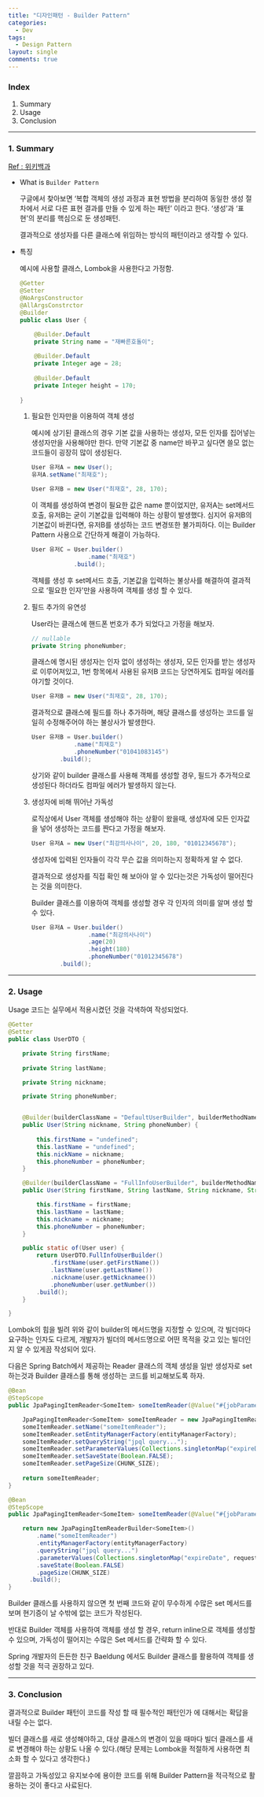 ```yaml
---
title: "디자인패턴 - Builder Pattern"
categories:
  - Dev
tags:
  - Design Pattern
layout: single
comments: true
---
```


### Index

1. Summary
2. Usage
3. Conclusion

---

### 1. Summary

[Ref : 위키백과](https://ko.wikipedia.org/wiki/%EB%B9%8C%EB%8D%94_%ED%8C%A8%ED%84%B4)

- What is `Builder Pattern`
    
    구글에서 찾아보면 ‘복합 객체의 생성 과정과 표현 방법을 분리하여 동일한 생성 절차에서 서로 다른 표현 결과를 만들 수 있게 하는 패턴’ 이라고 한다. ‘생성’과 ‘표현'의 분리를 핵심으로 둔 생성패턴.
    
    결과적으로 생성자를 다른 클래스에 위임하는 방식의 패턴이라고 생각할 수 있다.
    
- 특징
    
    예시에 사용할 클래스, Lombok을 사용한다고 가정함.

    ```java
    @Getter
    @Setter
    @NoArgsConstructor
    @AllArgsConstrctor
    @Builder
    public class User {
    
        @Builder.Default
        private String name = "재빠른호돌이";
            
        @Builder.Default
        private Integer age = 28;
        
        @Builder.Default
        private Integer height = 170;
        
    }
    ```
    
    1. 필요한 인자만을 이용하여 객체 생성
        
        예시에 상기된 클래스의 경우 기본 값을 사용하는 생성자, 모든 인자를 집어넣는 생성자만을 사용해야만 한다. 만약 기본값 중 name만 바꾸고 싶다면 쓸모 없는 코드들이 굉장히 많이 생성된다.
        
        ```java
        User 유저A = new User();
        유저A.setName("최재호");
        
        User 유저B = new User("최재호", 28, 170);
        ```
        
        이 객체를 생성하여 변경이 필요한 값은 name 뿐이었지만, 유저A는 set메서드 호출, 유저B는 굳이 기본값을 입력해야 하는 상황이 발생했다. 심지어 유저B의 기본값이 바뀐다면, 유저B를 생성하는 코드 변경또한 불가피하다. 이는 Builder Pattern 사용으로 간단하게 해결이 가능하다.
        
        ```java
        User 유저C = User.builder()
                        .name("최재호")
                    .build();
        ```
        
        객체를 생성 후 set메서드 호출, 기본값을 입력하는 불상사를 해결하여 결과적으로 ‘필요한 인자'만을 사용하여 객체를 생성 할 수 있다.
        
    2. 필드 추가의 유연성
        
        User라는 클래스에 핸드폰 번호가 추가 되었다고 가정을 해보자.
        
        ```java
        // nullable
        private String phoneNumber;
        ```
        
        클래스에 명시된 생성자는 인자 없이 생성하는 생성자, 모든 인자를 받는 생성자로 이루어져있고, 1번 항목에서 사용된 유저B 코드는 당연하게도 컴파일 에러를 야기할 것이다.
        
        ```java
        User 유저B = new User("최재호", 28, 170);
        ```
        
        결과적으로 클래스에 필드를 하나 추가하며, 해당 클래스를 생성하는 코드를 일일히 수정해주어야 하는 불상사가 발생한다.
        
        ```java
        User 유저B = User.builder()
                    .name("최재호")
                    .phoneNumber("01041083145")
                .build();
        ```
        
        상기와 같이 builder 클래스를 사용해 객체를 생성할 경우, 필드가 추가적으로 생성된다 하더라도 컴파일 에러가 발생하지 않는다.
        
    3. 생성자에 비해 뛰어난 가독성
        
        로직상에서 User 객체를 생성해야 하는 상황이 왔을때, 생성자에 모든 인자값을 넣어 생성하는 코드를 짠다고 가정을 해보자.
        
        ```java
        User 유저A = new User("최강의사나이", 20, 180, "01012345678");
        ```
        
        생성자에 입력된 인자들이 각각 무슨 값을 의미하는지 정확하게 알 수 없다.
        
        결과적으로 생성자를 직접 확인 해 보아야 알 수 있다는것은 가독성이 떨어진다는 것을 의미한다.
        
        Builder 클래스를 이용하여 객체를 생성할 경우 각 인자의 의미를 알며 생성 할 수 있다.
        
        ```java
        User 유저A = User.builder()
                        .name("최강의사나이")
                        .age(20)
                        .height(180)
                        .phoneNumber("01012345678")
                .build();
        ```
        

---

### 2. Usage

Usage 코드는 실무에서 적용시켰던 것을 각색하여 작성되었다.

```java
@Getter
@Setter
public class UserDTO {

    private String firstName;
    
    private String lastName;

    private String nickname;

    private String phoneNumber;


    @Builder(builderClassName = "DefaultUserBuilder", builderMethodName = "DefaultUserBuilder")
    public User(String nickname, String phoneNumber) {
        
        this.firstName = "undefined";
        this.lastName = "undefined";
        this.nickName = nickname;
        this.phoneNumber = phoneNumber;
    }

    @Builder(builderClassName = "FullInfoUserBuilder", builderMethodName = "FullInfoUserBuilder")
    public User(String firstName, String lastName, String nickname, String phoneNumber) {

        this.firstName = firstName;
        this.lastName = lastName;
        this.nickname = nickname;
        this.phoneNumber = phoneNumber;
    }

    public static of(User user) {
        return UserDTO.FullInfoUserBuilder()
            .firstName(user.getFirstName())
            .lastName(user.getLastName())
            .nickname(user.getNicknamee())
            .phoneNumber(user.getNumber())
        .build();
    }

}
```

Lombok의 힘을 빌려 위와 같이 builder의 메서드명을 지정할 수 있으며,  각 빌더마다 요구하는 인자도 다르게, 개발자가 빌더의 메서드명으로 어떤 목적을 갖고 있는 빌더인지 알 수 있게끔 작성되어 있다.

다음은 Spring Batch에서 제공하는 Reader 클래스의 객체 생성을 일반 생성자로 set 하는것과 Builder 클래스를 통해 생성하는 코드를 비교해보도록 하자.

```java
@Bean
@StepScope
public JpaPagingItemReader<SomeItem> someItemReader(@Value("#{jobParameters[requestDate]}") final Date requestDate) {

    JpaPagingItemReader<SomeItem> someItemReader = new JpaPagingItemReader<>();
    someItemReader.setName("someItemReader");
    someItemReader.setEntityManagerFactory(entityManagerFactory);
    someItemReader.setQueryString("jpql query...");
    someItemReader.setParameterValues(Collections.singletonMap("expireDate", requestDate.toInstant()));
    someItemReader.setSaveState(Boolean.FALSE);
    someItemReader.setPageSize(CHUNK_SIZE);
    
    return someItemReader;
}
```

```java
@Bean
@StepScope
public JpaPagingItemReader<SomeItem> someItemReader(@Value("#{jobParameters[requestDate]}") final Date requestDate) {

    return new JpaPagingItemReaderBuilder<SomeItem>()
        .name("someItemReader")
        .entityManagerFactory(entityManagerFactory)
        .queryString("jpql query...")
        .parameterValues(Collections.singletonMap("expireDate", requestDate.toInstant()))
        .saveState(Boolean.FALSE)
        .pageSize(CHUNK_SIZE)
      .build();
}
```

Builder 클래스를 사용하지 않으면 첫 번째 코드와 같이 무수하게 수많은 set 메서드를 보며 현기증이 날 수밖에 없는 코드가 작성된다.

반대로 Builder 객체를 사용하여 객체를 생성 할 경우, return inline으로 객체를 생성할 수 있으며, 가독성이 떨어지는 수많은 Set 메서드를 간략화 할 수 있다.

Spring 개발자의 든든한 친구 Baeldung 에서도 Builder 클래스를 활용하여 객체를 생성할 것을 적극 권장하고 있다.

---

### 3. Conclusion

결과적으로 Builder 패턴이 코드를 작성 할 때 필수적인 패턴인가 에 대해서는 확답을 내릴 수는 없다. 

빌더 클래스를 새로 생성해야하고, 대상 클래스의 변경이 있을 때마다 빌더 클래스를 새로 변경해야 하는 상황도 나올 수 있다.(해당 문제는 Lombok을 적절하게 사용하면 최소화 할 수 있다고 생각한다.)

깔끔하고 가독성있고 유지보수에 용이한 코드를 위해 Builder Pattern을 적극적으로 활용하는 것이 좋다고 사료된다.